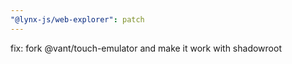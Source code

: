 ```yaml
---
"@lynx-js/web-explorer": patch
---
```


fix: fork @vant/touch-emulator and make it work with shadowroot

